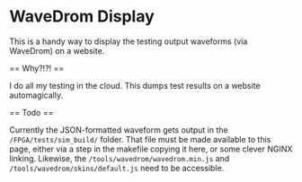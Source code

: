 WaveDrom Display
================
This is a handy way to display the testing output waveforms (via WaveDrom) on a website.


== Why?!?! ==

I do all my testing in the cloud. This dumps test results on a website automagically.

== Todo ==

Currently the JSON-formatted waveform gets output in the `/FPGA/tests/sim_build/` folder. That file must be made available to this page, either via a step in the makefile copying it here, or some clever NGINX linking. Likewise, the `/tools/wavedrom/wavedrom.min.js` and `/tools/wavedrom/skins/default.js` need to be accessible.

